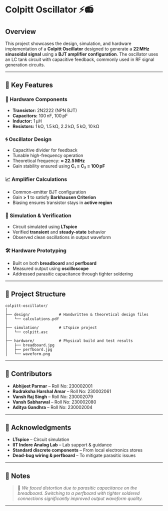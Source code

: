 # Colpitt Oscillator ⚡📻

## Overview  
This project showcases the design, simulation, and hardware implementation of a **Colpitt Oscillator** designed to generate a **22 MHz sinusoidal signal** using a **BJT amplifier configuration**. The oscillator uses an LC tank circuit with capacitive feedback, commonly used in RF signal generation circuits.

---

## 🔑 Key Features

### 🔧 Hardware Components  
- **Transistor:** 2N2222 (NPN BJT)  
- **Capacitors:** 100 nF, 100 pF  
- **Inductor:** 1 µH  
- **Resistors:** 1 kΩ, 1.5 kΩ, 2.2 kΩ, 5 kΩ, 10 kΩ

### 🌀 Oscillator Design  
- Capacitive divider for feedback  
- Tunable high-frequency operation  
- Theoretical frequency: **≈ 22.5 MHz**  
- Gain stability ensured using **C₁ = C₂ = 100 pF**

### 📈 Amplifier Calculations  
- Common-emitter BJT configuration  
- Gain **> 1** to satisfy **Barkhausen Criterion**  
- Biasing ensures transistor stays in **active region**

### 🧪 Simulation & Verification  
- Circuit simulated using **LTspice**  
- Verified **transient** and **steady-state** behavior  
- Observed clean oscillations in output waveform

### 🛠️ Hardware Prototyping  
- Built on both **breadboard** and **perfboard**  
- Measured output using **oscilloscope**  
- Addressed parasitic capacitance through tighter soldering

---

## 🧱 Project Structure

```
colpitt-oscillator/
│
├── design/             # Handwritten & theoretical design files
│   └── calculations.pdf
│
├── simulation/         # LTspice project
│   └── colpitt.asc
│
├── hardware/           # Physical build and test results
│   ├── breadboard.jpg
│   ├── perfboard.jpg
│   └── waveform.png
```

---

## 👥 Contributors

- **Abhijeet Parmar** – Roll No: 230002001  
- **Rudraksha Harshal Amar** – Roll No: 230002061  
- **Vansh Raj Singh** – Roll No: 230002079  
- **Vansh Sabharwal** – Roll No: 230002080  
- **Aditya Gandhra** – Roll No: 230002004  

---

## 🙏 Acknowledgments

- **LTspice** – Circuit simulation  
- **IIT Indore Analog Lab** – Lab support & guidance  
- **Standard discrete components** – From local electronics stores  
- **Dead-bug wiring & perfboard** – To mitigate parasitic issues

---

## 📝 Notes

> 📌 *We faced distortion due to parasitic capacitance on the breadboard. Switching to a perfboard with tighter soldered connections significantly improved output waveform quality.*

---

